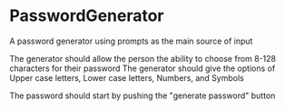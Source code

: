 # PasswordGenerator
A password generator using prompts as the main source of input

The generator should allow the person the ability to choose from 8-128 characters for their password
The generator should give the options of Upper case letters, Lower case letters, Numbers, and Symbols

The password should start by pushing the "generate password" button
